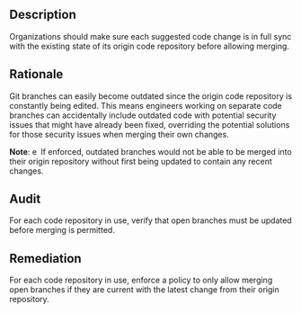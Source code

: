 ## Description

Organizations should make sure each suggested code change is in full sync with the existing state of its origin code repository before allowing merging.

## Rationale

Git branches can easily become outdated since the origin code repository is constantly being edited. This means engineers working on separate code branches can accidentally include outdated code with potential security issues that might have already been fixed, overriding the potential solutions for those security issues when merging their own changes.

**Note**: e If enforced, outdated branches would not be able to be merged into their origin repository without first being updated to contain any recent changes.

## Audit

For each code repository in use, verify that open branches must be updated before merging is permitted.

## Remediation

For each code repository in use, enforce a policy to only allow merging open branches if they are current with the latest change from their origin repository.
